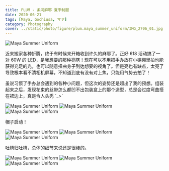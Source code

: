 ```yaml
---
title: PLUM - 条河麻耶 夏季制服
date: 2020-06-21
tags: [Maya, Gochiusa, マヤ]
category: Photography
cover: ../static/photo/figure/plum.maya_summer_uniform/IMG_2706_01.jpg
---
```


![Maya Summer Uniform](../static/photo/figure/plum.maya_summer_uniform/IMG_2706_01.jpg)

近来搬家各种折腾，终于有时候来开箱收到许久的麻耶了。正好 618 活动搞了一对 60W 的 LED，是我想要的那种亮瞎！现在可以不用把手办放在小棚棚里拍也能获得充足的光，也可以随意扭曲身子到达想要的视角了。但是亮也有缺点，太亮了导致根本看不清相机屏幕，不知道到底有没有对上焦，只能用气势去拍了！

虽说习惯了手办总会遇到的各种小问题，但这次的姿势还是超出了我的预想。组装起来之后，发现花束的丝带怎么都凹不出包装盒上的那个造型，总是会过度弯曲搭在裙边上，真是令人头秃 ˊ\_>ˋ

![Maya Summer Uniform](../static/photo/figure/plum.maya_summer_uniform/IMG_2674.jpg)
![Maya Summer Uniform](../static/photo/figure/plum.maya_summer_uniform/IMG_2695.jpg)
![Maya Summer Uniform](../static/photo/figure/plum.maya_summer_uniform/IMG_2696.jpg)

帽子启动！

![Maya Summer Uniform](../static/photo/figure/plum.maya_summer_uniform/IMG_2702.jpg)
![Maya Summer Uniform](../static/photo/figure/plum.maya_summer_uniform/IMG_2703.jpg)
![Maya Summer Uniform](../static/photo/figure/plum.maya_summer_uniform/IMG_2721.jpg)

吐槽归吐槽，总体的细节来说还是很棒的。

![Maya Summer Uniform](../static/photo/figure/plum.maya_summer_uniform/IMG_2684.jpg)
![Maya Summer Uniform](../static/photo/figure/plum.maya_summer_uniform/IMG_2676.jpg)
![Maya Summer Uniform](../static/photo/figure/plum.maya_summer_uniform/IMG_2710.jpg)
